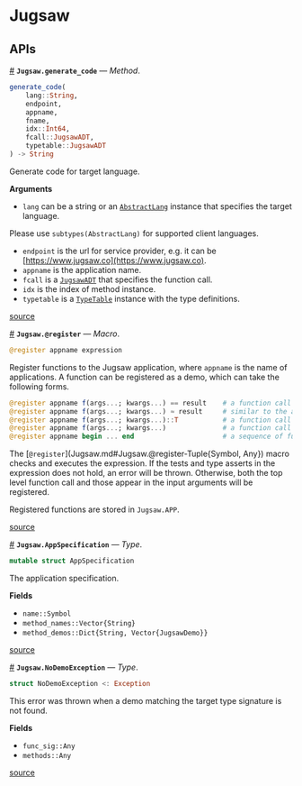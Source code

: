 


<a id='Jugsaw'></a>

<a id='Jugsaw-1'></a>

# Jugsaw


<a id='APIs'></a>

<a id='APIs-1'></a>

## APIs

<a id='Jugsaw.generate_code-Tuple{String, Any, Any, Any, Int64, JugsawADT, JugsawADT}' href='#Jugsaw.generate_code-Tuple{String, Any, Any, Any, Int64, JugsawADT, JugsawADT}'>#</a>
**`Jugsaw.generate_code`** &mdash; *Method*.



```julia
generate_code(
    lang::String,
    endpoint,
    appname,
    fname,
    idx::Int64,
    fcall::JugsawADT,
    typetable::JugsawADT
) -> String

```

Generate code for target language.

**Arguments**

  * `lang` can be a string or an [`AbstractLang`](@ref) instance that specifies the target language.

Please use `subtypes(AbstractLang)` for supported client languages.

  * `endpoint` is the url for service provider, e.g. it can be [https://www.jugsaw.co](https://www.jugsaw.co).
  * `appname` is the application name.
  * `fcall` is a [`JugsawADT`](JugsawIR.md#JugsawIR.JugsawADT) that specifies the function call.
  * `idx` is the index of method instance.
  * `typetable` is a [`TypeTable`](JugsawIR.md#JugsawIR.TypeTable) instance with the type definitions.


<a target='_blank' href='https://github.com/Jugsaw/Jugsaw.jl/blob/be2e7360e41898076413bfa84ab7a7d505db2b43/src/clientcode.jl#L6' class='documenter-source'>source</a><br>

<a id='Jugsaw.@register-Tuple{Symbol, Any}' href='#Jugsaw.@register-Tuple{Symbol, Any}'>#</a>
**`Jugsaw.@register`** &mdash; *Macro*.



```julia
@register appname expression
```

Register functions to the Jugsaw application, where `appname` is the name of applications. A function can be registered as a demo, which can take the following forms.

```julia
@register appname f(args...; kwargs...) == result    # a function call + a test
@register appname f(args...; kwargs...) ≈ result     # similar to the above
@register appname f(args...; kwargs...)::T           # a function call with assertion of the return type
@register appname f(args...; kwargs...)              # a function call
@register appname begin ... end                      # a sequence of function
```

The [`@register`](Jugsaw.md#Jugsaw.@register-Tuple{Symbol, Any}) macro checks and executes the expression. If the tests and type asserts in the expression does not hold, an error will be thrown. Otherwise, both the top level function call and those appear in the input arguments will be registered.

Registered functions are stored in `Jugsaw.APP`.


<a target='_blank' href='https://github.com/Jugsaw/Jugsaw.jl/blob/be2e7360e41898076413bfa84ab7a7d505db2b43/src/register.jl#L111-L129' class='documenter-source'>source</a><br>

<a id='Jugsaw.AppSpecification' href='#Jugsaw.AppSpecification'>#</a>
**`Jugsaw.AppSpecification`** &mdash; *Type*.



```julia
mutable struct AppSpecification
```

The application specification.

**Fields**

  * `name::Symbol`
  * `method_names::Vector{String}`
  * `method_demos::Dict{String, Vector{JugsawDemo}}`


<a target='_blank' href='https://github.com/Jugsaw/Jugsaw.jl/blob/be2e7360e41898076413bfa84ab7a7d505db2b43/src/register.jl#L1' class='documenter-source'>source</a><br>

<a id='Jugsaw.NoDemoException' href='#Jugsaw.NoDemoException'>#</a>
**`Jugsaw.NoDemoException`** &mdash; *Type*.



```julia
struct NoDemoException <: Exception
```

This error was thrown when a demo matching the target type signature is not found.

**Fields**

  * `func_sig::Any`
  * `methods::Any`


<a target='_blank' href='https://github.com/Jugsaw/Jugsaw.jl/blob/be2e7360e41898076413bfa84ab7a7d505db2b43/src/errors.jl#L1' class='documenter-source'>source</a><br>

